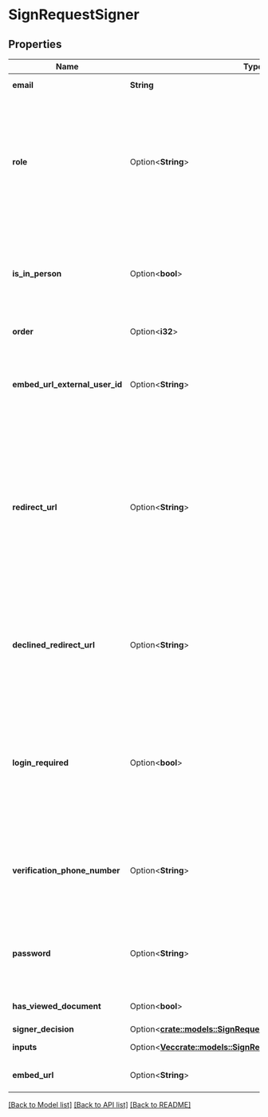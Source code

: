 # SignRequestSigner

## Properties

Name | Type | Description | Notes
------------ | ------------- | ------------- | -------------
**email** | **String** | Email address of the signer | 
**role** | Option<**String**> | Defines the role of the signer in the sign request. A `signer` must sign the document and an `approver` must approve the document. A `final_copy_reader` only receives the final signed document and signing log. | [optional][default to Signer]
**is_in_person** | Option<**bool**> | Used in combination with an embed URL for a sender. After the sender signs, they are redirected to the next `in_person` signer. | [optional]
**order** | Option<**i32**> | Order of the signer | [optional]
**embed_url_external_user_id** | Option<**String**> | User ID for the signer in an external application responsible for authentication when accessing the embed URL. | [optional]
**redirect_url** | Option<**String**> | The URL that a signer will be redirected to after signing a document. Defining this URL overrides default or global redirect URL settings for a specific signer. If no declined redirect URL is specified, this URL will be used for decline actions as well. | [optional]
**declined_redirect_url** | Option<**String**> | The URL that a signer will be redirect to after declining to sign a document. Defining this URL overrides default or global declined redirect URL settings for a specific signer. | [optional]
**login_required** | Option<**bool**> | If set to true, signer will need to login to a Box account before signing the request. If the signer does not have an existing account, they will have an option to create a free Box account. | [optional]
**verification_phone_number** | Option<**String**> | If set, this phone number is be used to verify the signer via two factor authentication before they are able to sign the document. | [optional]
**password** | Option<**String**> | If set, the signer is required to enter the password before they are able to sign a document. This field is write only. | [optional]
**has_viewed_document** | Option<**bool**> | Set to `true` if the signer views the document | [optional][readonly]
**signer_decision** | Option<[**crate::models::SignRequestSignerAllOfSignerDecision**](SignRequestSigner_allOf_signer_decision.md)> |  | [optional]
**inputs** | Option<[**Vec<crate::models::SignRequestSignerInput>**](SignRequestSignerInput.md)> |  | [optional][readonly]
**embed_url** | Option<**String**> | URL to direct a signer to for signing | [optional][readonly]

[[Back to Model list]](../README.md#documentation-for-models) [[Back to API list]](../README.md#documentation-for-api-endpoints) [[Back to README]](../README.md)


